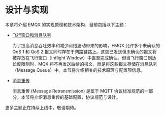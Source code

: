 # 设计与实现

本章将介绍 EMQX 的实现原理和技术架构，目前包括以下主题：

- [飞行窗口和消息队列](./inflight-window-and-message-queue.md)

  为了提高消息吞吐效率和减少网络波动带来的影响，EMQX 允许多个未确认的 QoS 1 和 QoS 2 报文同时存在于网路链路上。这些已发送但未确认的报文将被存放在飞行窗口（Inflight Window）中直至完成确认。但当飞行窗口到达长度限制时，MQX 将不再发送后续的报文，而是将这些报文存储在消息队列（Message Queue）中。本节将介绍相关的技术原理与配置项信息。

- [消息重传](./retransmission.md)

  消息重传 (Message Retransmission) 是属于 MQTT 协议标准规范的一部分。本节将介绍消息重传的基础配置，协议规范与设计。

更多主题正在持续上线中，敬请期待。
